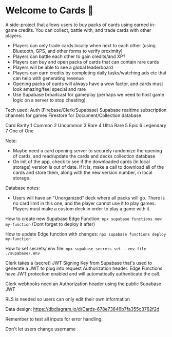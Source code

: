 # Welcome to Cards 👋

A side-project that allows users to buy packs of cards using earned in-game credits.
You can collect, battle with, and trade cards with other players.

- Players can only trade cards locally when next to each other (using Bluetooth, GPS, and other forms to verify proximity)
- Players can battle each other to gain credits/and XP?
- Players can buy and open packs of cards that can contain rare cards
- Players will be able to see a global leaderboard
- Players can earn credits by completing daily tasks/watching ads etc that can help with generating revenue
- Opening packs of cards will always have a wow factor, and cards must look amazing/feel special and rare
- Use Supabase broadcast for gameplay (perhaps we need to host game logic on a server to stop cheating)

Tech used:
Auth (Firebase/Clerk/Supabase)
Supabase realtime subscription channels for games
Firestore for Document/Collection database

Card Rarity
1 Common
2 Uncommon
3 Rare
4 Ultra Rare
5 Epic
6 Legendary
7 One of One

Note:

- Maybe need a card opening server to securely randomize the opening of cards, and read/update the cards and decks collection database
- On init of the app, check to see if the downloaded cards (in local storage) version is out of date. If it is, make a call to download all of the cards and store them, along with the new version number, in local storage.

Database notes:

- Users will have an "Unorganized" deck where all packs will go. There is no card limit in this one, and the player cannot use it to play games. Players must make a custom deck in order to play a game with it.

How to create new Supabase Edge Function:
`npx supabase functions new my-function`
(Dont forget to deploy it after)

How to update Edge function with changes:
`npx supabase functions deploy my-function`

How to set secrets/.env file:
`npx supabase secrets set --env-file ./supabase/.env`

Clerk takes a (secret) JWT Signing Key from Supabase that's used to generate a JWT to plug into request Authorization header. Edge Functions have JWT protection enabled and will automatically authenticate the call.

Clerk webhooks need an Authorization header using the public Supabase JWT

RLS is needed so users can only edit their own information

Data design:
https://dbdiagram.io/d/Cards-678e73846b7fa355c3762f2d

Remember to test all inputs for error handling.

Don't let users change username